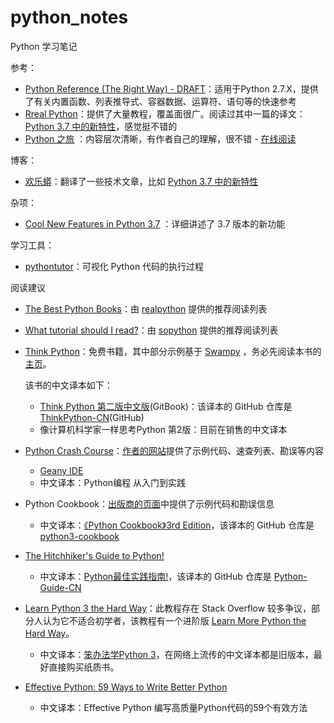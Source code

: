 # python_notes
Python 学习笔记

参考：

- [Python Reference (The Right Way) - DRAFT](https://python-reference.readthedocs.io/en/latest/index.html)：适用于Python 2.7.X，提供了有关内置函数、列表推导式、容器数据、运算符、语句等的快速参考
- [Rreal Python](https://realpython.com/tutorials/all/)：提供了大量教程，覆盖面很广。阅读过其中一篇的译文：[Python 3.7 中的新特性](https://pythonfun.top/cool-new-features-in-python-3.7-trp/)，感觉挺不错的
- [Python 之旅](http://funhacks.net/2017/01/03/explore_python/) ：内容层次清晰，有作者自己的理解，很不错 - [在线阅读](https://funhacks.net/explore-python/)

博客：

- [欢乐蟒](https://pythonfun.top/)：翻译了一些技术文章，比如 [Python 3.7 中的新特性](https://pythonfun.top/cool-new-features-in-python-3.7-trp/) 

杂项：

- [Cool New Features in Python 3.7](https://realpython.com/python37-new-features/) ：详细讲述了 3.7 版本的新功能

学习工具：

- [pythontutor](http://www.pythontutor.com/index.html)：可视化 Python 代码的执行过程

阅读建议

- [The Best Python Books](https://realpython.com/best-python-books/)：由 [realpython](https://realpython.com) 提供的推荐阅读列表

- [What tutorial should I read?](https://sopython.com/wiki/What_tutorial_should_I_read%3F)：由 [sopython](https://sopython.com/) 提供的推荐阅读列表

- [Think Python](https://greenteapress.com/wp/think-python/)：免费书籍，其中部分示例基于 [Swampy](http://www.greenteapress.com/thinkpython/swampy/) ，务必先阅读本书的[主页](https://greenteapress.com/wp/think-python/)。

  该书的中文译本如下：

  - [Think Python 第二版中文版](https://legacy.gitbook.com/book/cycleuser/think-python/details)(GitBook)：该译本的 GitHub 仓库是 [ThinkPython-CN](https://github.com/cycleuser/ThinkPython-CN)(GitHub)
  - 像计算机科学家一样思考Python 第2版：目前在销售的中文译本

- [Python Crash Course](https://ehmatthes.github.io/pcc/)：[作者的网站](https://ehmatthes.github.io/pcc/)提供了示例代码、速查列表、勘误等内容

  - [Geany IDE](https://www.geany.org/Main/HomePage)
  - 中文译本：Python编程 从入门到实践

- Python Cookbook：[出版商的页面](http://shop.oreilly.com/product/0636920027072.do)中提供了示例代码和勘误信息

  - 中文译本：[《Python Cookbook》3rd Edition](https://python3-cookbook.readthedocs.io/zh_CN/latest/copyright.html)，该译本的 GitHub 仓库是 [python3-cookbook](https://github.com/yidao620c/python3-cookbook)

- [The Hitchhiker's Guide to Python!](https://docs.python-guide.org/)

  - 中文译本：[Python最佳实践指南!](https://pythonguidecn.readthedocs.io/zh/latest/)，该译本的 GitHub 仓库是 [Python-Guide-CN](https://github.com/Prodesire/Python-Guide-CN)

- [Learn Python 3 the Hard Way](https://learnpythonthehardway.org/python3/)：此教程存在 Stack Overflow 较多争议，部分人认为它不适合初学者，该教程有一个进阶版 [Learn More Python the Hard Way](https://learncodethehardway.org/more-python-book/)。

  - 中文译本：[笨办法学Python 3](https://item.jd.com/12372646.html?dist=jd)，在网络上流传的中文译本都是旧版本，最好直接购买纸质书。

- [Effective Python: 59 Ways to Write Better Python](https://effectivepython.com/)

  - 中文译本：Effective Python 编写高质量Python代码的59个有效方法

